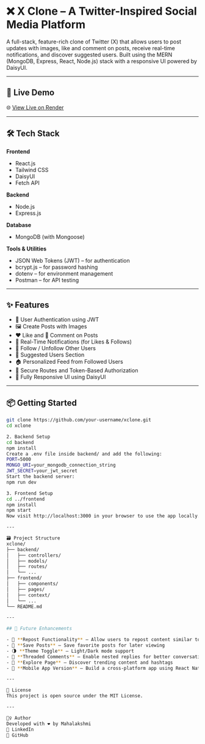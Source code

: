 # ❌ X Clone – A Twitter-Inspired Social Media Platform

A full-stack, feature-rich clone of Twitter (X) that allows users to post updates with images, like and comment on posts, receive real-time notifications, and discover suggested users. Built using the MERN (MongoDB, Express, React, Node.js) stack with a responsive UI powered by DaisyUI.

---

## 🚀 Live Demo

🌐 [View Live on Render](https://xclone-exsh.onrender.com)

---

## 🛠️ Tech Stack

**Frontend**  
- React.js  
- Tailwind CSS  
- DaisyUI  
- Fetch API  

**Backend**  
- Node.js  
- Express.js  

**Database**  
- MongoDB (with Mongoose)  

**Tools & Utilities**  
- JSON Web Tokens (JWT) – for authentication  
- bcrypt.js – for password hashing  
- dotenv – for environment management  
- Postman – for API testing  

---

## ✨ Features

- 🧑 User Authentication using JWT  
- 🖼️ Create Posts with Images  
- ❤️ Like and 💬 Comment on Posts  
- 🔔 Real-Time Notifications (for Likes & Follows)  
- 👥 Follow / Unfollow Other Users  
- 🤝 Suggested Users Section  
- 🏠 Personalized Feed from Followed Users  
- 🔐 Secure Routes and Token-Based Authorization  
- 📱 Fully Responsive UI using DaisyUI  

---

## 📦 Getting Started
```bash
git clone https://github.com/your-username/xclone.git
cd xclone

2. Backend Setup
cd backend
npm install
Create a .env file inside backend/ and add the following:
PORT=5000
MONGO_URI=your_mongodb_connection_string
JWT_SECRET=your_jwt_secret
Start the backend server:
npm run dev

3. Frontend Setup
cd ../frontend
npm install
npm start
Now visit http://localhost:3000 in your browser to use the app locally.

---

🗃️ Project Structure
xclone/
├── backend/
│   ├── controllers/
│   ├── models/
│   ├── routes/
│   └── ...
├── frontend/
│   ├── components/
│   ├── pages/
│   ├── context/
│   └── ...
└── README.md

---

## 🔮 Future Enhancements

- 🔁 **Repost Functionality** – Allow users to repost content similar to retweets  
- 📌 **Save Posts** – Save favorite posts for later viewing  
- 🌗 **Theme Toggle** – Light/Dark mode support  
- 🧵 **Threaded Comments** – Enable nested replies for better conversations  
- 🧭 **Explore Page** – Discover trending content and hashtags  
- 📱 **Mobile App Version** – Build a cross-platform app using React Native  

---

📄 License
This project is open source under the MIT License.

---

🙋‍♀️ Author
Developed with ❤️ by Mahalakshmi
🔗 LinkedIn
🔗 GitHub
